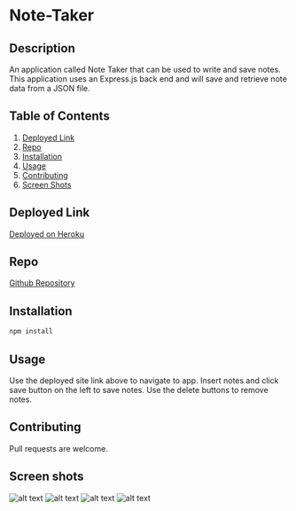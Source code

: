 # Note-Taker


## Description 
An application called Note Taker that can be used to write and save notes. This application uses an Express.js back end and will save and retrieve note data from a JSON file.


## Table of Contents 
1. [Deployed Link](#deployed-link)
2. [Repo](#Repo)
3. [Installation](#installation)
4. [Usage](#usage)
5. [Contributing](#contributing)
6. [Screen Shots](#Screen-Shots)

## Deployed Link
[Deployed on Heroku](https://pacific-ravine-86012.herokuapp.com/)

## Repo
[Github Repository](https://github.com/linklg1/Note-Taker.git)

## Installation
``` bash
npm install

```


## Usage

Use the deployed site link above to navigate to app. Insert notes and click save button on the left to save notes. Use the delete buttons to remove notes.


## Contributing

Pull requests are welcome. 


## Screen shots
![alt text](../Note-Taker/public/assets/images/Screenshot1.png)
![alt text](../Note-Taker/public/assets/images/Screenshot2.png)
![alt text](../Note-Taker/public/assets/images/Screenshot3.png)
![alt text](../Note-Taker/public/assets/images/Screenshot4.png)